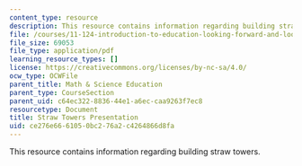 ```yaml
---
content_type: resource
description: This resource contains information regarding building straw towers.
file: /courses/11-124-introduction-to-education-looking-forward-and-looking-back-on-education-fall-2011/ce276e6661050bc276a2c4264866d8fa_MIT11_124F11_strawpres.pdf
file_size: 69053
file_type: application/pdf
learning_resource_types: []
license: https://creativecommons.org/licenses/by-nc-sa/4.0/
ocw_type: OCWFile
parent_title: Math & Science Education
parent_type: CourseSection
parent_uid: c64ec322-8836-44e1-a6ec-caa9263f7ec8
resourcetype: Document
title: Straw Towers Presentation
uid: ce276e66-6105-0bc2-76a2-c4264866d8fa
---
```

This resource contains information regarding building straw towers.